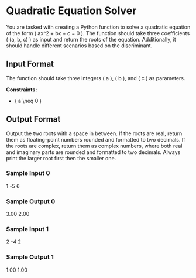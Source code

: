# Quadratic Equation Solver

You are tasked with creating a Python function to solve a quadratic equation of the form \( ax^2 + bx + c = 0 \). The function should take three coefficients \( (a, b, c) \) as input and return the roots of the equation. Additionally, it should handle different scenarios based on the discriminant.

## Input Format

The function should take three integers \( a \), \( b \), and \( c \) as parameters.

**Constraints:**
- \( a \neq 0 \)

## Output Format

Output the two roots with a space in between. If the roots are real, return them as floating-point numbers rounded and formatted to two decimals. If the roots are complex, return them as complex numbers, where both real and imaginary parts are rounded and formatted to two decimals. Always print the larger root first then the smaller one.

### Sample Input 0
1 -5 6

### Sample Output 0
3.00 2.00

### Sample Input 1
2 -4 2

### Sample Output 1
1.00 1.00